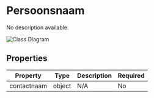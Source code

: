 # Persoonsnaam

No description available.

![Class Diagram](https://github.com/CommonGateway/CustomerInteractionBundle/blob/find-source-by-url/docs/schema/klant.persoon.svg)

## Properties

| Property | Type | Description | Required |
|----------|------|-------------|----------|
| contactnaam | object | N/A | No |
